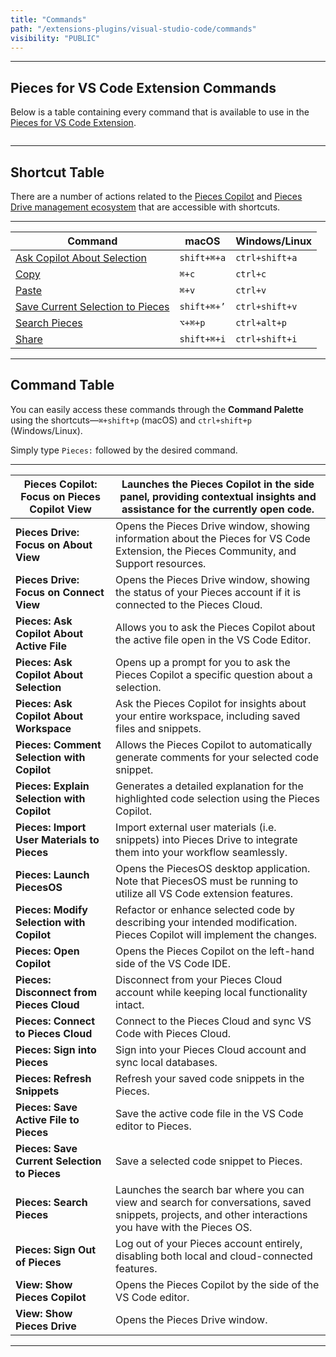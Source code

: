 ```yaml
---
title: "Commands"
path: "/extensions-plugins/visual-studio-code/commands"
visibility: "PUBLIC"
---
```

***

## Pieces for VS Code Extension Commands

Below is a table containing every command that is available to use in the <a target="_blank" href="https://marketplace.visualstudio.com/items?itemName=MeshIntelligentTechnologiesInc.pieces-vscode">Pieces for VS Code Extension</a>.

<Image src="https://storage.googleapis.com/hashnode_product_documentation_assets/vs_code_extension_assets/commands/settings_pieces.png" alt="" align="center" fullwidth="true" />

***

## Shortcut Table

There are a number of actions related to the <a target="_blank" href="https://docs.pieces.app/products/extensions-plugins/visual-studio-code/copilot">Pieces Copilot</a> and [Pieces Drive management ecosystem](https://docs.pieces.app/products/extensions-plugins/visual-studio-code/drive) that are accessible with shortcuts.

***

| **Command**                                                                                                                                           | **macOS**   | **Windows/Linux** |
| ----------------------------------------------------------------------------------------------------------------------------------------------------- | ----------- | ----------------- |
| [Ask Copilot About Selection](https://docs.pieces.app/products/extensions-plugins/visual-studio-code/copilot/chat#pieces-ask-copilot-about-selection) | `shift+⌘+a` | `ctrl+shift+a`    |
| [Copy](https://docs.pieces.app/products/extensions-plugins/visual-studio-code/drive/search-reuse#viewing-and-reusing-saved-snippets)                  | `⌘+c`       | `ctrl+c`          |
| [Paste](https://docs.pieces.app/products/extensions-plugins/visual-studio-code/drive/search-reuse#viewing-and-reusing-saved-snippets)                 | `⌘+v`       | `ctrl+v`          |
| [Save Current Selection to Pieces](https://docs.pieces.app/products/extensions-plugins/visual-studio-code/drive/save-snippets#via-keyboard-shortcuts) | `shift+⌘+’` | `ctrl+shift+v`    |
| [Search Pieces](https://docs.pieces.app/products/extensions-plugins/visual-studio-code/drive/search-reuse#via-search-feature)                         | `⌥+⌘+p`     | `ctrl+alt+p`      |
| [Share](https://docs.pieces.app/products/extensions-plugins/visual-studio-code/drive/sharing#via-keyboard-shortcut)                                   | `shift+⌘+i` | `ctrl+shift+i`    |

***

## Command Table

You can easily access these commands through the **Command Palette** using the shortcuts—`⌘+shift+p` (macOS) and `ctrl+shift+p` (Windows/Linux).

Simply type `Pieces:` followed by the desired command.

***

| **Pieces Copilot: Focus on Pieces Copilot View** | Launches the Pieces Copilot in the side panel, providing contextual insights and assistance for the currently open code.                               |
| ------------------------------------------------ | ------------------------------------------------------------------------------------------------------------------------------------------------------ |
| **Pieces Drive: Focus on About View**            | Opens the Pieces Drive window, showing information about the Pieces for VS Code Extension, the Pieces Community, and Support resources.                |
| **Pieces Drive: Focus on Connect View**          | Opens the Pieces Drive window, showing the status of your Pieces account if it is connected to the Pieces Cloud.                                       |
| **Pieces: Ask Copilot About Active File**        | Allows you to ask the Pieces Copilot about the active file open in the VS Code Editor.                                                                 |
| **Pieces: Ask Copilot About Selection**          | Opens up a prompt for you to ask the Pieces Copilot a specific question about a selection.                                                             |
| **Pieces: Ask Copilot About Workspace**          | Ask the Pieces Copilot for insights about your entire workspace, including saved files and snippets.                                                   |
| **Pieces: Comment Selection with Copilot**       | Allows the Pieces Copilot to automatically generate comments for your selected code snippet.                                                           |
| **Pieces: Explain Selection with Copilot**       | Generates a detailed explanation for the highlighted code selection using the Pieces Copilot.                                                          |
| **Pieces: Import User Materials to Pieces**      | Import external user materials (i.e. snippets) into Pieces Drive to integrate them into your workflow seamlessly.                                      |
| **Pieces: Launch PiecesOS**                      | Opens the PiecesOS desktop application. Note that PiecesOS must be running to utilize all VS Code extension features.                                  |
| **Pieces: Modify Selection with Copilot**        | Refactor or enhance selected code by describing your intended modification. Pieces Copilot will implement the changes.                                 |
| **Pieces: Open Copilot**                         | Opens the Pieces Copilot on the left-hand side of the VS Code IDE.                                                                                     |
| **Pieces: Disconnect from Pieces Cloud**         | Disconnect from your Pieces Cloud account while keeping local functionality intact.                                                                    |
| **Pieces: Connect to Pieces Cloud**              | Connect to the Pieces Cloud and sync VS Code with Pieces Cloud.                                                                                        |
| **Pieces: Sign into Pieces**                     | Sign into your Pieces Cloud account and sync local databases.                                                                                          |
| **Pieces: Refresh Snippets**                     | Refresh your saved code snippets in the Pieces.                                                                                                        |
| **Pieces: Save Active File to Pieces**           | Save the active code file in the VS Code editor to Pieces.                                                                                             |
| **Pieces: Save Current Selection to Pieces**     | Save a selected code snippet to Pieces.                                                                                                                |
| **Pieces: Search Pieces**                        | Launches the search bar where you can view and search for conversations, saved snippets, projects, and other interactions you have with the Pieces OS. |
| **Pieces: Sign Out of Pieces**                   | Log out of your Pieces account entirely, disabling both local and cloud-connected features.                                                            |
| **View: Show Pieces Copilot**                    | Opens the Pieces Copilot by the side of the VS Code editor.                                                                                            |
| **View: Show Pieces Drive**                      | Opens the Pieces Drive window.                                                                                                                         |

***
